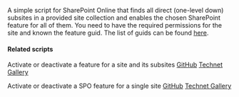 A simple script for SharePoint Online that finds all direct (one-level down) subsites in a provided site collection and enables the chosen SharePoint feature for all of them. You need to have the required permissions for the site and known the feature guid. The list of guids can be found [here](http://blogs.msdn.com/b/razi/archive/2013/10/28/listing-all-sharepoint-2013-features-including-name-title-scope-id-and-description.aspx).

 
#### Related scripts

Activate or deactivate a feature for a site and its subsites [GitHub](https://github.com/PowershellScripts/AllGalleryScriptsSamples/tree/master/Site%20Management/Features/Activate%20or%20deactivate%20a%20feature%20for%20a%20site%20and%20its%20subsites) [Technet Gallery](https://gallery.technet.microsoft.com/office/Activate-or-deactivate-a-bc6534e9)

Activate or deactivate a SPO feature for a single site [GitHub](https://github.com/PowershellScripts/AllGalleryScriptsSamples/tree/master/Site%20Management/Features/Activate%20or%20deactivate%20a%20SPO%20feature%20for%20a%20single%20site) [Technet Gallery](https://gallery.technet.microsoft.com/office/Activate-or-deactivate-a-da769f9d)

